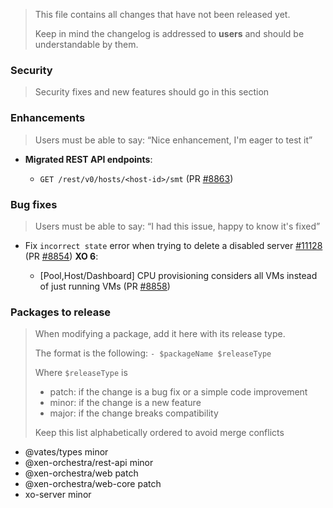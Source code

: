 > This file contains all changes that have not been released yet.
>
> Keep in mind the changelog is addressed to **users** and should be
> understandable by them.

### Security

> Security fixes and new features should go in this section

### Enhancements

> Users must be able to say: “Nice enhancement, I'm eager to test it”

- **Migrated REST API endpoints**:

  - `GET /rest/v0/hosts/<host-id>/smt` (PR [#8863](http://github.com/vatesfr/xen-orchestra/pull/8863))


### Bug fixes

> Users must be able to say: “I had this issue, happy to know it's fixed”

- Fix `incorrect state` error when trying to delete a disabled server [#11128](https://xcp-ng.org/forum/topic/11128/can-t-delete-disconnected-server-in-settings) (PR [#8854](https://github.com/vatesfr/xen-orchestra/pull/8854))
**XO 6**:

    - [Pool,Host/Dashboard] CPU provisioning considers all VMs instead of just running VMs (PR [#8858](https://github.com/vatesfr/xen-orchestra/pull/8858))

### Packages to release

> When modifying a package, add it here with its release type.
>
> The format is the following: `- $packageName $releaseType`
>
> Where `$releaseType` is
>
> - patch: if the change is a bug fix or a simple code improvement
> - minor: if the change is a new feature
> - major: if the change breaks compatibility
>
> Keep this list alphabetically ordered to avoid merge conflicts

<!--packages-start-->

- @vates/types minor
- @xen-orchestra/rest-api minor
- @xen-orchestra/web patch
- @xen-orchestra/web-core patch
- xo-server minor

<!--packages-end-->
